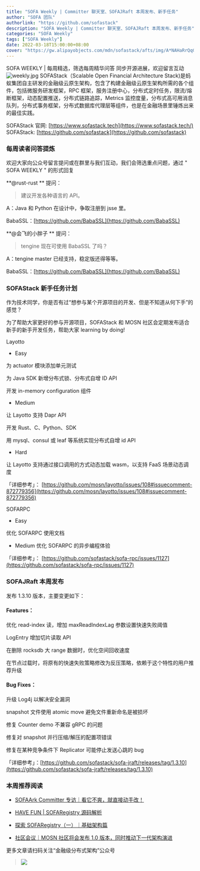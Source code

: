 ```yaml
---
title: "SOFA Weekly | Committer 聊天室、SOFAJRaft 本周发布、新手任务"
author: "SOFA 团队"
authorlink: "https://github.com/sofastack"
description: "SOFA Weekly | Committer 聊天室、SOFAJRaft 本周发布、新手任务"
categories: "SOFA Weekly"
tags: ["SOFA Weekly"]
date: 2022-03-18T15:00:00+08:00
cover: "https://gw.alipayobjects.com/mdn/sofastack/afts/img/A*NAHaRrQqGzAAAAAAAAAAAAAAARQnAQ"
---
```

SOFA WEEKLY | 每周精选，筛选每周精华问答
同步开源进展，欢迎留言互动
![weekly.jpg](https://gw.alipayobjects.com/mdn/sofastack/afts/img/A*NAHaRrQqGzAAAAAAAAAAAAAAARQnAQ)
SOFAStack（Scalable Open Financial Architecture Stack)是蚂蚁集团自主研发的金融级云原生架构，包含了构建金融级云原生架构所需的各个组件，包括微服务研发框架，RPC 框架，服务注册中心，分布式定时任务，限流/熔断框架，动态配置推送，分布式链路追踪，Metrics 监控度量，分布式高可用消息队列，分布式事务框架，分布式数据库代理层等组件，也是在金融场景里锤炼出来的最佳实践。

SOFAStack 官网: [https://www.sofastack.tech](https://www.sofastack.tech/)
SOFAStack: [https://github.com/sofastack](https://github.com/sofastack)

### 每周读者问答提炼

欢迎大家向公众号留言提问或在群里与我们互动，我们会筛选重点问题，通过 " SOFA WEEKLY " 的形式回复

**@rust-rust ** 提问：

>建议开发各种语言的 API。

A：Java 和 Python 在设计中，争取注册到 jsse 里。

BabaSSL：[https://github.com/BabaSSL](https://github.com/BabaSSL)

**@会飞的小胖子 ** 提问：

>tengine 现在可使用 BabaSSL 了吗？

A：tengine master 已经支持，稳定版还得等等。

BabaSSL：[https://github.com/BabaSSL](https://github.com/BabaSSL)

### SOFAStack 新手任务计划

作为技术同学，你是否有过“想参与某个开源项目的开发、但是不知道从何下手”的感觉？

为了帮助大家更好的参与开源项目，SOFAStack 和 MOSN 社区会定期发布适合新手的新手开发任务，帮助大家 learning by doing!

Layotto

- Easy

为 actuator 模块添加单元测试

为 Java SDK 新增分布式锁、分布式自增 ID API

开发 in-memory configuration 组件

- Medium

让 Layotto 支持 Dapr API

开发 Rust、C、Python、SDK

用 mysql、consul 或 leaf 等系统实现分布式自增 id API

- Hard

让 Layotto 支持通过接口调用的方式动态加载 wasm，以支持 FaaS 场景动态调度

「详细参考」：
[https://github.com/mosn/layotto/issues/108#issuecomment-872779356](https://github.com/mosn/layotto/issues/108#issuecomment-872779356)

SOFARPC

- Easy

优化 SOFARPC 使用文档

- Medium
优化 SOFARPC 的异步编程体验

「详细参考」：
[https://github.com/sofastack/sofa-rpc/issues/1127](https://github.com/sofastack/sofa-rpc/issues/1127)

### SOFAJRaft 本周发布

发布 1.3.10 版本，主要变更如下：

#### Features：

优化 read-index 读，增加 maxReadIndexLag 参数设置快速失败阈值  

LogEntry 增加切片读取 API

在删除 rocksdb 大 range 数据时，优化空间回收速度

在节点过载时，将原有的快速失败策略修改为反压策略，依赖于这个特性的用户推荐升级 

#### Bug Fixes：

升级 Log4j 以解决安全漏洞

snapshot 文件使用 atomic move 避免文件重新命名是被损坏 

修复 Counter demo 不兼容 gRPC 的问题

修复对 snapshot 并行压缩/解压的配置项错误

修复在某种竞争条件下 Replicator 可能停止发送心跳的 bug 

「详细参考」：[https://github.com/sofastack/sofa-jraft/releases/tag/1.3.10](https://github.com/sofastack/sofa-jraft/releases/tag/1.3.10)

### 本周推荐阅读

- [SOFAArk Committer 专访｜看它不爽，就直接动手改！](https://mp.weixin.qq.com/s?__biz=MzUzMzU5Mjc1Nw==&mid=2247503819&idx=1&sn=8dfd99fac47b7c9c6e4f507db5d7a11f&chksm=faa32011cdd4a9070e80c69d21fbab7a16047d307907b61ed7c3bdf588d7d57af2cd41fffa26&scene=21)

- [HAVE FUN | SOFARegistry 源码解析](https://mp.weixin.qq.com/s?__biz=MzUzMzU5Mjc1Nw==&mid=2247502760&idx=1&sn=2980bf857055853220934944c42fd2af&chksm=faa32472cdd4ad641cb062e0c3bb5ec5b46dafba1ea25b19d774ebdac2704ae610994511874b&scene=21)

- [探索 SOFARegistry（一）｜基础架构篇](https://mp.weixin.qq.com/s?__biz=MzUzMzU5Mjc1Nw==&mid=2247502139&idx=1&sn=015419fdc360c07030cf147cbfb1cf2f&chksm=faa326e1cdd4aff71d498bbdcdf3e2bf83e53a7a0cfc6c01ff123860e074d199411191b3ea13&scene=21)

- [社区会议｜MOSN 社区将会发布 1.0 版本，同时推动下一代架构演进](https://mp.weixin.qq.com/s?__biz=MzUzMzU5Mjc1Nw==&mid=2247502035&idx=1&sn=7854ee79b923d5431903f787ff9edc73&chksm=faa32709cdd4ae1fce7b031a5ceed38018dbcc61da42024649d8ef0c5b39d823d508004239a8&scene=21)

更多文章请扫码关注“金融级分布式架构”公众号

>![](https://gw.alipayobjects.com/mdn/rms_1c90e8/afts/img/A*8G5NRZ7UEToAAAAAAAAAAAAAARQnAQ)
